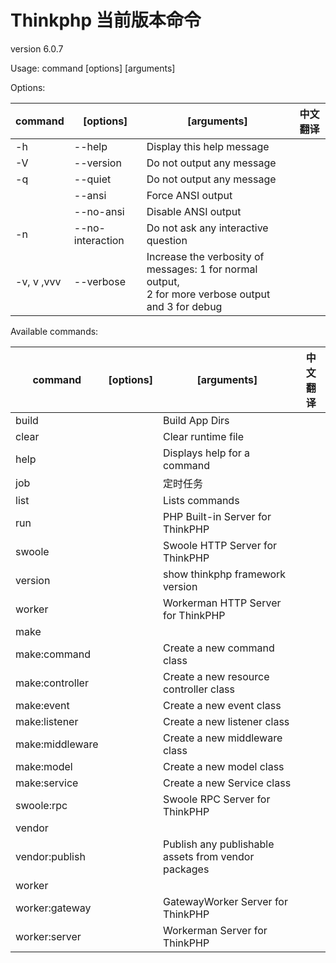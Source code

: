 # Thinkphp 当前版本命令

version 6.0.7

Usage:
command [options] [arguments]

Options:

| command    | [options]        | [arguments]                                                                                              | 中文翻译 |
| ------------ | ------------------ | ---------------------------------------------------------------------------------------------------------- | ---------- |
| -h         | --help           | Display this help message                                                                                |          |
| -V         | --version        | Do not output any message                                                                                |          |
| -q         | --quiet          | Do not output any message                                                                                |          |
|            | --ansi           | Force ANSI output                                                                                        |          |
|            | --no-ansi        | Disable ANSI output                                                                                      |          |
| -n         | --no-interaction | Do not ask any interactive question                                                                      |          |
| -v, v ,vvv | --verbose        | Increase the verbosity of messages: 1 for normal output,<br /> 2 for more verbose output and 3 for debug |          |

Available commands:

| command         | [options] | [arguments]                                         | 中文翻译 |
| ----------------- | ----------- | ----------------------------------------------------- | ---------- |
| build           |           | Build App Dirs                                      |          |
| clear           |           | Clear runtime file                                  |          |
| help            |           | Displays help for a command                         |          |
| job             |           | 定时任务                                            |          |
| list            |           | Lists commands                                      |          |
| run             |           | PHP Built-in Server for ThinkPHP                    |          |
| swoole          |           | Swoole HTTP Server for ThinkPHP                     |          |
| version         |           | show thinkphp framework version                     |          |
| worker          |           | Workerman HTTP Server for ThinkPHP                  |          |
| make            |           |                                                     |          |
| make:command    |           | Create a new command class                          |          |
| make:controller |           | Create a new resource controller class              |          |
| make:event      |           | Create a new event class                            |          |
| make:listener   |           | Create a new listener class                         |          |
| make:middleware |           | Create a new middleware class                       |          |
| make:model      |           | Create a new model class                            |          |
| make:service    |           | Create a new Service class                          |          |
| swoole:rpc      |           | Swoole RPC Server for ThinkPHP                      |          |
| vendor          |           |                                                     |          |
| vendor:publish  |           | Publish any publishable assets from vendor packages |          |
| worker          |           |                                                     |          |
| worker:gateway  |           | GatewayWorker Server for ThinkPHP                   |          |
| worker:server   |           | Workerman Server for ThinkPHP                       |          |
